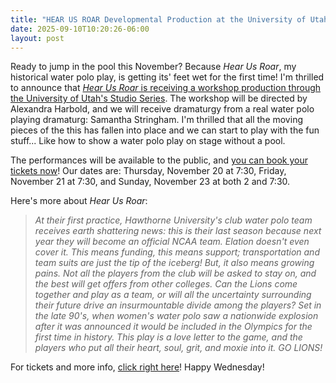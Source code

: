 ```yaml
---
title: "HEAR US ROAR Developmental Production at the University of Utah this November"
date: 2025-09-10T10:20:26-06:00
layout: post
---
```


Ready to jump in the pool this November? Because *Hear Us Roar*, my historical water polo play, is getting its' feet wet for the first time! I'm thrilled to announce that [*Hear Us Roar* is receiving a workshop production through the University of Utah's Studio Series](https://utheatre.booktix.com/dept/SS/e/HUR). The workshop will be directed by Alexandra Harbold, and we will receive dramaturgy from a real water polo playing dramaturg: Samantha Stringham. I'm thrilled that all the moving pieces of the this has fallen into place and we can start to play with the fun stuff... Like how to show a water polo play on stage without a pool.

The performances will be available to the public, and [you can book your tickets now](https://utheatre.booktix.com/dept/SS/e/HUR)! Our dates are: Thursday, November 20 at 7:30, Friday, November 21 at 7:30, and Sunday, November 23 at both 2 and 7:30.

Here's more about *Hear Us Roar*:

>*At their first practice, Hawthorne University's club water polo team receives earth shattering news: this is their last season because next year they will become an official NCAA team. Elation doesn't even cover it. This means funding, this means support; transportation and team suits are just the tip of the iceberg! But, it also means growing pains. Not all the players from the club will be asked to stay on, and the best will get offers from other colleges. Can the Lions come together and play as a team, or will all the uncertainty surrounding their future drive an insurmountable divide among the players? Set in the late 90's, when women's water polo saw a nationwide explosion after it was announced it would be included in the Olympics for the first time in history. This play is a love letter to the game, and the players who put all their heart, soul, grit, and moxie into it. GO LIONS!*

For tickets and more info, [click right here](https://utheatre.booktix.com/dept/SS/e/HUR)! Happy Wednesday!
